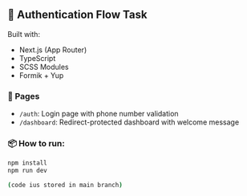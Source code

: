 ## 🔐 Authentication Flow Task

Built with:
- Next.js (App Router)
- TypeScript
- SCSS Modules
- Formik + Yup

### 📂 Pages
- `/auth`: Login page with phone number validation
- `/dashboard`: Redirect-protected dashboard with welcome message

### 📦 How to run:
```bash
npm install
npm run dev

(code ius stored in main branch)
